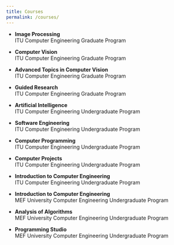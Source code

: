 ```yaml
---
title: Courses
permalink: /courses/
---
```


- **Image Processing**  
ITU Computer Engineering Graduate Program

- **Computer Vision**  
ITU Computer Engineering Graduate Program

- **Advanced Topics in Computer Vision**  
ITU Computer Engineering Graduate Program

- **Guided Research**  
ITU Computer Engineering Graduate Program

- **Artificial Intelligence**  
ITU Computer Engineering Undergraduate Program

- **Software Engineering**  
ITU Computer Engineering Undergraduate Program

- **Computer Programming**  
ITU Computer Engineering Undergraduate Program

- **Computer Projects**  
ITU Computer Engineering Undergraduate Program

- **Introduction to Computer Engineering**  
ITU Computer Engineering Undergraduate Program

- **Introduction to Computer Engineering**  
MEF University Computer Engineering Undergraduate Program

- **Analysis of Algorithms**  
MEF University Computer Engineering Undergraduate Program

- **Programming Studio**  
MEF University Computer Engineering Undergraduate Program
